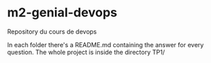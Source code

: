 # m2-genial-devops
Repository du cours de devops

In each folder there's a README.md containing the answer for every question.
The whole project is inside the directory TP1/
